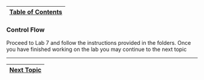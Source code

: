 |[Table of Contents](/00-Table-of-Contents.md)|
|---|

### Control Flow

Proceed to Lab 7 and follow the instructions provided in the folders.
Once you have finished working on the lab you may continue to the next topic

---

|[Next Topic](/04_ASM_Control_Flow/03_Strings_Calls.md)|
|---|
